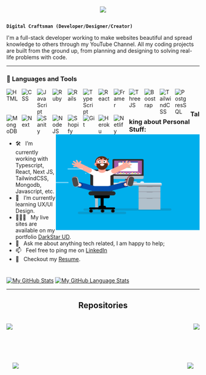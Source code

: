 

<h1 align="center">
  <a href="https://git.io/typing-svg">
    <img src="https://readme-typing-svg.herokuapp.com/?lines=Hello,+There!+👋;This+is+Eugene+Wilkins;Nice+to+meet+you!&center=true&size=30">
  </a>
</h1>

**`Digital Craftsman (Developer/Designer/Creator)`**

I'm a full-stack developer working to make websites beautiful and spread knowledge to others through my YouTube Channel. All my coding projects are built from the ground up, from planning and designing to solving real-life problems with code. 

---

### 🧰 Languages and Tools

<img align="left" alt="HTML" width="30px" style="padding-right:10px;" src="https://cdn.jsdelivr.net/gh/devicons/devicon/icons/html5/html5-plain.svg" />
<img align="left" alt="CSS" width="30px" style="padding-right:10px;" src="https://cdn.jsdelivr.net/gh/devicons/devicon/icons/css3/css3-plain.svg" />
<img align="left" alt="JavaScript" width="30px" style="padding-right:10px;" src="https://cdn.jsdelivr.net/gh/devicons/devicon/icons/javascript/javascript-plain.svg" />
<img align="left" alt="Ruby" width="30px" style="padding-right:10px;" src="https://cdn.jsdelivr.net/gh/devicons/devicon/icons/ruby/ruby-plain.svg" />
<img align="left" alt="Rails" width="30px" style="padding-right:10px;" src="https://cdn.jsdelivr.net/gh/devicons/devicon/icons/rails/rails-plain.svg" />
<img align="left" alt="TypeScript" width="30px" style="padding-right:10px;" src="https://cdn.jsdelivr.net/gh/devicons/devicon/icons/typescript/typescript-plain.svg" />
<img align="left" alt="React" width="30px" style="padding-right:10px;" src="https://cdn.jsdelivr.net/gh/devicons/devicon/icons/react/react-original.svg" />
<img align="left" alt="Framer" width="30px" style="padding-right:10px;" src="https://img.jsdelivr.com/github.com/framer.png" />
<img align="left" alt="ThreeJS" width="30px" style="padding-right:10px;" src="https://global.discourse-cdn.com/standard17/uploads/threejs/original/2X/e/e4f86d2200d2d35c30f7b1494e96b9595ebc2751.png" />
<img align="left" alt="Boostrap" width="30px" style="padding-right:10px;" src="https://img.jsdelivr.com/github.com/twbs.png" />
<img align="left" alt="TailwindCSS" width="30px" style="padding-right:10px;" src="https://img.jsdelivr.com/github.com/tailwindlabs.png" />
<img align="left" alt="PostgresSQL" width="30px" style="padding-right:10px;" src="https://www.vectorlogo.zone/logos/postgresql/postgresql-icon.svg" />
<img align="left" alt="MongoDB" width="30px" style="padding-right:10px;" src="https://img.jsdelivr.com/github.com/mongodb.png" />
<img align="left" alt="Next" width="30px" style="padding-right:10px;" src="https://img.jsdelivr.com/github.com/vercel.png" />
<img align="left" alt="Sanity" width="30px" style="padding-right:10px;" src="https://img.jsdelivr.com/github.com/sanity-io.png" />
<img align="left" alt="NodeJS" width="30px" style="padding-right:10px;" src="https://cdn.jsdelivr.net/gh/devicons/devicon/icons/nodejs/nodejs-original.svg" />
<img align="left" alt="Shopify" width="30px" style="padding-right:10px;" src="https://www.vectorlogo.zone/logos/shopify/shopify-icon.svg" />
<img align="left" alt="Git" width="30px" style="padding-right:10px;" src="https://cdn.jsdelivr.net/gh/devicons/devicon/icons/git/git-original.svg" />
<img align="left" alt="Heroku" width="30px" style="padding-right:10px;" src="https://www.vectorlogo.zone/logos/heroku/heroku-icon.svg" />
<img align="left" alt="Netlify" width="30px" style="padding-right:10px;" src="https://www.vectorlogo.zone/logos/netlify/netlify-icon.svg" />
<br />

#
<img align="right" height="250" width="375" alt="" src="https://github.com/ewilkinsiii/ewilkinsiii/blob/main/assets/coder.gif" />

### Talking about Personal Stuff:

- 🛠 &nbsp; I’m currently working with Typescript, React, Next JS, <br /> TailwindCSS, Mongodb, Javascript, etc.
- 🚀 &nbsp; I’m currently learning UX/UI Design.
- 👨🏻‍💻 &nbsp; My live sites are available on my portfolio [DarkStar UD](https://www.darkstarud.com).
- 💬 &nbsp; Ask me about anything tech related, I am happy to help;
- 📫 &nbsp; Feel free to ping me on [LinkedIn](https://www.linkedin.com/in/eugene-wilkins-iii-188aa521/)
- 📝 &nbsp; Checkout my [Resume](https://drive.google.com/file/d/1q4UD6AtTbzDYS5WyEARwE6P8Sm9yFK1S/view?usp=sharing).

#

[![My GitHub Stats](https://github-readme-stats.vercel.app/api?username=ewilkinsiii&show_icons=true&theme=react&border_color=61dafb&border=true)]()
[![My GitHub Language Stats](https://github-readme-stats.vercel.app/api/top-langs/?username=ewilkinsiii&hide=c%23,powershell,Mathematica,Shell,Objective-C,Objective-C%2b%2b,Cuda&title_color=61dafb&text_color=ffffff&icon_color=61dafb&bg_color=20232a&langs_count=8&layout=compact&border_color=61dafb&hide_border=truet)]()

<hr>

<h2 align="center"> Repositories </h2>


<br>
<div width="100%" align="center">
 <a align="left" href="https://github.com/ewilkinsiii/wiki" title="Wiki"><img align="left" height="115" src="https://github-readme-stats.vercel.app/api/pin/?username=ewilkinsiii&repo=wiki&theme=react&border_color=61dafb&border_radius=10"></a><a align="right" href="https://github.com/ewilkinsiii/Next.js-Developer-Portfolio" title="Next.js-Developer-Portfolio"><img align="right" height="115" src="https://github-readme-stats.vercel.app/api/pin/?username=ewilkinsiii&repo=Next.js-Developer-Portfolio&theme=react&border_color=61dafb&border_radius=10"></a>
</div>
<br/><br/><br/><br/><br/><br/>

<div width="100%" align="center">
 <a align="left" href="https://github.com/ewilkinsiii/movie_critics2" title="movie_critics2"><img align="left" height="115" src="https://github-readme-stats.vercel.app/api/pin/?username=ewilkinsiii&repo=movie_critics2&theme=react&border_color=61dafb&border_radius=10"></a><a align="right" href="https://github.com/ewilkinsiii/3d_product" title="3D Product"><img align="right" height="115" src="https://github-readme-stats.vercel.app/api/pin/?username=ewilkinsiii&repo=3d_product&theme=react&border_color=61dafb&border_radius=10"></a>
</div>
<br/><br/><br/><br/><br/><br/>

<!--
**ewilkinsiii/ewilkinsiii** is a ✨ _special_ ✨ repository because its `README.md` (this file) appears on your GitHub profile.

Here are some ideas to get you started:

- 🔭 I’m currently working on ...
- 🌱 I’m currently learning ...
- 👯 I’m looking to collaborate on ...
- 🤔 I’m looking for help with ...
- 💬 Ask me about ...
- 📫 How to reach me: ...
- 😄 Pronouns: ...
- ⚡ Fun fact: ...
-->
